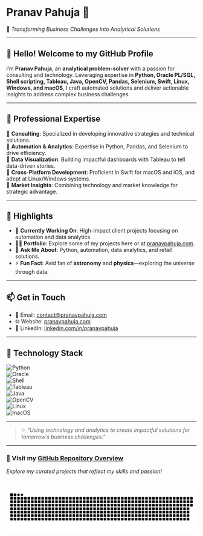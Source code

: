 # Pranav Pahuja 🌟  
🚀 *Transforming Business Challenges into Analytical Solutions*  

---

## 👋 Hello! Welcome to my GitHub Profile

I’m **Pranav Pahuja**, an **analytical problem-solver** with a passion for consulting and technology. Leveraging expertise in **Python, Oracle PL/SQL, Shell scripting, Tableau, Java, OpenCV, Pandas, Selenium, Swift, Linux, Windows, and macOS**, I craft automated solutions and deliver actionable insights to address complex business challenges.

---

## 💼 Professional Expertise

🔹 **Consulting**: Specialized in developing innovative strategies and technical solutions.  
🔹 **Automation & Analytics**: Expertise in Python, Pandas, and Selenium to drive efficiency.  
🔹 **Data Visualization**: Building impactful dashboards with Tableau to tell data-driven stories.  
🔹 **Cross-Platform Development**: Proficient in Swift for macOS and iOS, and adept at Linux/Windows systems.  
🔹 **Market Insights**: Combining technology and market knowledge for strategic advantage.

---

## 🌟 Highlights

- 🔭 **Currently Working On**: High-impact client projects focusing on automation and data analytics.  
- 👨‍💻 **Portfolio**: Explore some of my projects here or at [pranavpahuja.com](https://pranavpahuja.com).  
- 💬 **Ask Me About**: Python, automation, data analytics, and retail solutions.  
- ⚡ **Fun Fact**: Avid fan of **astronomy** and **physics**—exploring the universe through data.

---

## 📫 Get in Touch  

- 📧 Email: [contact@pranavpahuja.com](mailto:contact@pranavpahuja.com)  
- 🌐 Website: [pranavpahuja.com](https://pranavpahuja.com)  
- 💼 LinkedIn: [linkedin.com/in/pranavpahuja](https://linkedin.com/in/pranavpahuja)

---

## 🚀 Technology Stack  

![Python](https://img.shields.io/badge/Python-3776AB?style=for-the-badge&logo=python&logoColor=white)  
![Oracle](https://img.shields.io/badge/Oracle-CC2927?style=for-the-badge&logo=oracle&logoColor=white)  
![Shell](https://img.shields.io/badge/Shell_Scripting-5391FE?style=for-the-badge&logo=gnu-bash&logoColor=white)  
![Tableau](https://img.shields.io/badge/Tableau-E97627?style=for-the-badge&logo=tableau&logoColor=white)  
![Java](https://img.shields.io/badge/Java-007396?style=for-the-badge&logo=java&logoColor=white)  
![OpenCV](https://img.shields.io/badge/OpenCV-5C3EE8?style=for-the-badge&logo=opencv&logoColor=white)  
![Linux](https://img.shields.io/badge/Linux-FCC624?style=for-the-badge&logo=linux&logoColor=black)  
![macOS](https://img.shields.io/badge/macOS-000000?style=for-the-badge&logo=apple&logoColor=white)

---

> ✨ *"Using technology and analytics to create impactful solutions for tomorrow’s business challenges."*

---

### 🔗 Visit my [GitHub Repository Overview](#)  
*Explore my curated projects that reflect my skills and passion!*

###

<br clear="both">

<img src="https://raw.githubusercontent.com/pranavpahuja/pranavpahuja/output/snake.svg" alt="Snake animation" />

###
